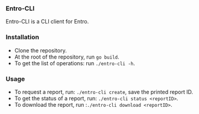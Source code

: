 ### Entro-CLI

Entro-CLI is a CLI client for Entro.

### Installation

- Clone the repository.
- At the root of the repository, run `go build`.
- To get the list of operations: run `./entro-cli -h`.

### Usage

- To request a report, run: `./entro-cli create`, save the printed report ID.
- To get the status of a report, run: `./entro-cli status <reportID>`.
- To download the report, run :`./entro-cli download <reportID>`.
